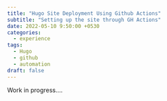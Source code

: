 ```yaml
---
title: "Hugo Site Deployment Using Github Actions"
subtitle: "Setting up the site through GH Actions"
date: 2022-05-10 9:50:00 +0530
categories:
  - experience
tags:
  - Hugo
  - github
  - automation
draft: false
---
```


Work in progress....
